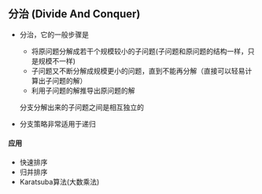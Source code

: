 ## 分治 (Divide And Conquer)

* 分治，它的一般步骤是
  * 将原问题分解成若干个规模较小的子问题(子问题和原问题的结构一样，只是规模不一样)
  * 子问题又不断分解成规模更小的问题，直到不能再分解（直接可以轻易计算出子问题的解）
  * 利用子问题的解推导出原问题的解
  
  分支分解出来的子问题之间是相互独立的
  
* 分支策略非常适用于递归

#### 应用

* 快速排序
* 归并排序
* Karatsuba算法(大数乘法)
